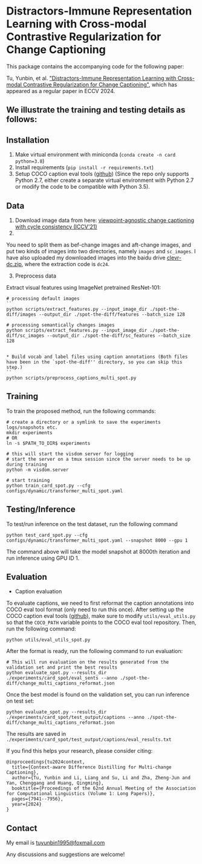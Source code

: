 # Distractors-Immune Representation Learning with Cross-modal Contrastive Regularization for Change Captioning
This package contains the accompanying code for the following paper:

Tu, Yunbin, et al. ["Distractors-Immune Representation Learning with Cross-modal Contrastive Regularization for Change Captioning"](https://www.ecva.net/papers/eccv_2024/papers_ECCV/papers/05989.pdf), which has appeared as a regular paper in ECCV 2024. 

## We illustrate the training and testing details as follows:

## Installation

1. Make virtual environment with miniconda (`conda create -n card python=3.8`)
2. Install requirements (`pip install -r requirements.txt`)
3. Setup COCO caption eval tools ([github](https://github.com/tylin/coco-caption)) (Since the repo only supports Python 2.7, either create a separate virtual environment with Python 2.7 or modify the code to be compatible with Python 3.5).

## Data
1. Download image data from here: [viewpoint-agnostic change captioning with cycle consistency (ICCV'21)](https://github.com/hsgkim/clevr-dc)
2. 
You need to split them as bef-change images and aft-change images, and put two kinds of images into two directories, namely `images` and `sc_images`. 
I have also uploaded my downloaded images into the baidu drive [clevr-dc.zip](https://pan.baidu.com/s/1VK6dH7BQ7rYaIVYOYLVZGg?pwd=dc24), where the extraction code is `dc24`.


3. Preprocess data

 Extract visual features using ImageNet pretrained ResNet-101:
```
# processing default images
``
python scripts/extract_features.py --input_image_dir ./spot-the-diff/images --output_dir ./spot-the-diff/features --batch_size 128

# processing semantically changes images
python scripts/extract_features.py --input_image_dir ./spot-the-diff/sc_images --output_dir ./spot-the-diff/sc_features --batch_size 128


* Build vocab and label files using caption annotations (Both files have been in the `spot-the-diff'' directory, so you can skip this step.)
``
python scripts/preprocess_captions_multi_spot.py
```

## Training
To train the proposed method, run the following commands:
```
# create a directory or a symlink to save the experiments logs/snapshots etc.
mkdir experiments
# OR
ln -s $PATH_TO_DIR$ experiments

# this will start the visdom server for logging
# start the server on a tmux session since the server needs to be up during training
python -m visdom.server

# start training
python train_card_spot.py --cfg configs/dynamic/transformer_multi_spot.yaml
```

## Testing/Inference
To test/run inference on the test dataset, run the following command
```
python test_card_spot.py --cfg configs/dynamic/transformer_multi_spot.yaml --snapshot 8000 --gpu 1
```
The command above will take the model snapshot at 8000th iteration and run inference using GPU ID 1.

## Evaluation
* Caption evaluation

To evaluate captions, we need to first reformat the caption annotations into COCO eval tool format (only need to run this once). After setting up the COCO caption eval tools ([github](https://github.com/tylin/coco-caption)), make sure to modify `utils/eval_utils.py` so that the `COCO_PATH` variable points to the COCO eval tool repository. Then, run the following command:
```
python utils/eval_utils_spot.py
```

After the format is ready, run the following command to run evaluation:
```
# This will run evaluation on the results generated from the validation set and print the best results
python evaluate_spot.py --results_dir ./experiments/card_spot/eval_sents --anno ./spot-the-diff/change_multi_captions_reformat.json 
```

Once the best model is found on the validation set, you can run inference on test set:
```
python evaluate_spot.py --results_dir ./experiments/card_spot/test_output/captions --anno ./spot-the-diff/change_multi_captions_reformat.json 
```
The results are saved in `./experiments/card_spot/test_output/captions/eval_results.txt`

If you find this helps your research, please consider citing:
```
@inproceedings{tu2024context,
  title={Context-aware Difference Distilling for Multi-change Captioning},
  author={Tu, Yunbin and Li, Liang and Su, Li and Zha, Zheng-Jun and Yan, Chenggang and Huang, Qingming},
  booktitle={Proceedings of the 62nd Annual Meeting of the Association for Computational Linguistics (Volume 1: Long Papers)},
  pages={7941--7956},
  year={2024}
}
```

## Contact
My email is tuyunbin1995@foxmail.com

Any discussions and suggestions are welcome!



